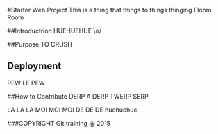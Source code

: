 #Starter Web Project
This is a thing that things to things thinging
Floom
Room

##Introductrion
HUEHUEHUE \o/

##Purpose
TO CRUSH

## Deployment
PEW LE PEW

##How to Contribute
DERP A DERP TWERP SERP

LA LA LA
MOI MOI MOI
DE DE DE
huehuehue


###COPYRIGHT
Git.training @ 2015